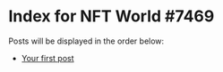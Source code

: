 # Index for NFT World #7469
Posts will be displayed in the order below:

- [Your first post](./001-first.md)

